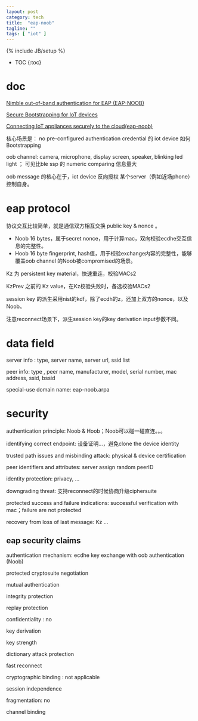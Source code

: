 ```yaml
---
layout: post
category: tech
title:  "eap-noob"
tagline: ""
tags: [ "iot" ] 
---
```

{% include JB/setup %}

* TOC
{:toc}

# doc

[Nimble out-of-band authentication for EAP (EAP-NOOB)](https://datatracker.ietf.org/doc/draft-aura-eap-noob/)

[Secure Bootstrapping for IoT devices](https://iiref.in/icire/ppts/Mohit-EAP-NOOB.pdf)

[Connecting IoT appliances securely to the cloud(eap-noob)](https://www.cs.helsinki.fi/group/close/edge-computing-2016/lib/slides/tuomas_aura.pdf)

核心场景是： no pre-configured authentication credential 的 iot device 如何 Bootstrapping

oob channel: camera, microphone, display screen, speaker, blinking led light ； 可见比ble ssp 的 numeric comparing 信息量大

oob message 的核心在于，iot device 反向授权 某个server（例如近场phone） 控制自身。

# eap protocol

协议交互比较简单，就是通信双方相互交换 public key  & nonce 。
- Noob 16 bytes，属于secret nonce，用于计算mac，双向校验ecdhe交互信息的完整性。
- Hoob 16 byte fingerprint, hash值，用于校验exchange内容的完整性，能够覆盖oob channel 的Noob被compromised的场景。

Kz 为 persistent key material，快速重连，校验MACs2

KzPrev 之前的 Kz value，在Kz校验失败时，备选校验MACs2

session key 的派生采用nist的kdf，除了ecdh的z，还加上双方的nonce，以及Noob。

注意reconnect场景下，派生session key的key derivation input参数不同。

# data field

server info : type, server name, server url, ssid list

peer info: type , peer name, manufacturer, model, serial number, mac address, ssid, bssid

special-use domain name: eap-noob.arpa

# security

authentication principle: Noob & Hoob；Noob可以碰一碰直连。。。

identifying correct endpoint: 设备证明...，避免clone the device identity

trusted path issues and misbinding attack:  physical & device certification

peer identifiers and attributes: server assign random peerID

identity protection: privacy, ...

downgrading threat: 支持reconnect的时候协商升级ciphersuite

protected success and failure indications: successful verification with mac；failure are not protected

recovery from loss of last message: Kz ...

## eap security claims

authentication mechanism: ecdhe key exchange with oob authentication (Noob)

protected cryptosuite negotiation

mutual authentication

integrity protection

replay protection

confidentiality : no

key derivation 

key strength

dictionary attack protection

fast reconnect

cryptographic binding : not applicable

session independence

fragmentation: no

channel binding

